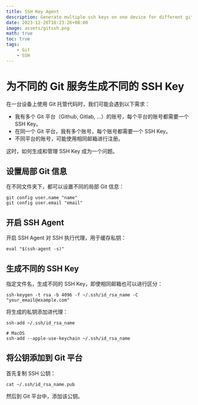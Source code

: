 ```yaml
---
title: SSH Key Agent
description: Generate multiple ssh keys on one device for different git platforms
date: 2023-12-26T16:23:26+08:00
image: assets/gitssh.png
math: true
toc: true
tags:
    - Git
    - SSH
---
```


# 为不同的 Git 服务生成不同的 SSH Key

在一台设备上使用 Git 托管代码时，我们可能会遇到以下需求：

- 我有多个 Git 平台（Github, Gitlab, ...）的账号，每个平台的账号都需要一个 SSH Key。
- 在同一个 Git 平台，我有多个账号，每个账号都需要一个 SSH Key。
- 不同平台的账号，可能使用相同邮箱进行注册。

这时，如何生成和管理 SSH Key 成为一个问题。

## 设置局部 Git 信息

在不同文件夹下，都可以设置不同的局部 Git 信息：

```shell
git config user.name "name"
git config user.email "email"
```

## 开启 SSH Agent

开启 SSH Agent 对 SSH 执行代理，用于缓存私钥：

```shell
eval "$(ssh-agent -s)"
```

## 生成不同的 SSH Key

指定文件名，生成不同的 SSH Key，即使相同邮箱也可以进行区分：

```shell
ssh-keygen -t rsa -b 4096 -f ~/.ssh/id_rsa_name -C "your_email@example.com"
```

将生成的私钥添加进代理：

```shell
ssh-add ~/.ssh/id_rsa_name

# MacOS
ssh-add --apple-use-keychain ~/.ssh/id_rsa_name
```

## 将公钥添加到 Git 平台

首先复制 SSH 公钥：

```shell
cat ~/.ssh/id_rsa_name.pub
```

然后到 Git 平台中，添加该公钥。
